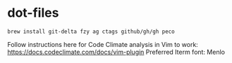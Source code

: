 # dot-files

```
brew install git-delta fzy ag ctags github/gh/gh peco
```

Follow instructions here for Code Climate analysis in Vim to work: https://docs.codeclimate.com/docs/vim-plugin
Preferred Iterm font: Menlo
